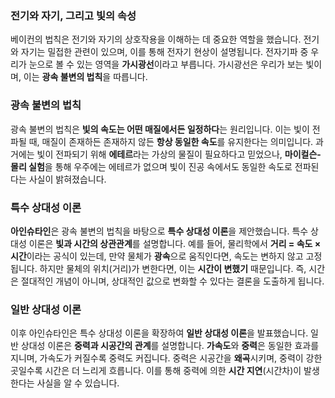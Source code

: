 
### 전기와 자기, 그리고 빛의 속성

베이컨의 법칙은 전기와 자기의 상호작용을 이해하는 데 중요한 역할을 했습니다. 전기와 자기는 밀접한 관련이 있으며, 이를 통해 전자기 현상이 설명됩니다. 전자기파 중 우리가 눈으로 볼 수 있는 영역을 **가시광선**이라고 부릅니다. 가시광선은 우리가 보는 빛이며, 이는 **광속 불변의 법칙**을 따릅니다.

### 광속 불변의 법칙

광속 불변의 법칙은 **빛의 속도는 어떤 매질에서든 일정하다**는 원리입니다. 이는 빛이 전파될 때, 매질이 존재하든 존재하지 않든 **항상 동일한 속도**를 유지한다는 의미입니다. 과거에는 빛이 전파되기 위해 **에테르**라는 가상의 물질이 필요하다고 믿었으나, **마이컬슨-몰리 실험**을 통해 우주에는 에테르가 없으며 빛이 진공 속에서도 동일한 속도로 전파된다는 사실이 밝혀졌습니다.

### 특수 상대성 이론

**아인슈타인**은 광속 불변의 법칙을 바탕으로 **특수 상대성 이론**을 제안했습니다. 특수 상대성 이론은 **빛과 시간의 상관관계**를 설명합니다. 예를 들어, 물리학에서 **거리 = 속도 × 시간**이라는 공식이 있는데, 만약 물체가 **광속**으로 움직인다면, 속도는 변하지 않고 고정됩니다. 하지만 물체의 위치(거리)가 변한다면, 이는 **시간이 변했기** 때문입니다. 즉, 시간은 절대적인 개념이 아니며, 상대적인 값으로 변화할 수 있다는 결론을 도출하게 됩니다.

### 일반 상대성 이론

이후 아인슈타인은 특수 상대성 이론을 확장하여 **일반 상대성 이론**을 발표했습니다. 일반 상대성 이론은 **중력과 시공간의 관계**를 설명합니다. **가속도**와 **중력**은 동일한 효과를 지니며, 가속도가 커질수록 중력도 커집니다. 중력은 시공간을 **왜곡**시키며, 중력이 강한 곳일수록 시간은 더 느리게 흐릅니다. 이를 통해 중력에 의한 **시간 지연**(시간차)이 발생한다는 사실을 알 수 있습니다.